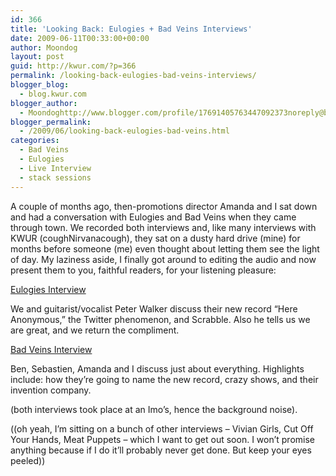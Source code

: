 ```yaml
---
id: 366
title: 'Looking Back: Eulogies + Bad Veins Interviews'
date: 2009-06-11T00:33:00+00:00
author: Moondog
layout: post
guid: http://kwur.com/?p=366
permalink: /looking-back-eulogies-bad-veins-interviews/
blogger_blog:
  - blog.kwur.com
blogger_author:
  - Moondoghttp://www.blogger.com/profile/17691405763447092373noreply@blogger.com
blogger_permalink:
  - /2009/06/looking-back-eulogies-bad-veins.html
categories:
  - Bad Veins
  - Eulogies
  - Live Interview
  - stack sessions
---
```

<div class="pf-content">
  <p>
    A couple of months ago, then-promotions director Amanda and I sat down and had a conversation with Eulogies and Bad Veins when they came through town. We recorded both interviews and, like many interviews with KWUR (coughNirvanacough), they sat on a dusty hard drive (mine) for months before someone (me) even thought about letting them see the light of day. My laziness aside, I finally got around to editing the audio and now present them to you, faithful readers, for your listening pleasure:
  </p>
  
  <p>
    <a href="http://www.megaupload.com/?d=F2YGSEC1">Eulogies Interview</a>
  </p>
  
  <p>
    We and guitarist/vocalist Peter Walker discuss their new record &#8220;Here Anonymous,&#8221; the Twitter phenomenon, and Scrabble. Also he tells us we are great, and we return the compliment.
  </p>
  
  <p>
    <a href="http://www.megaupload.com/?d=V8AG9ZBM">Bad Veins Interview</a>
  </p>
  
  <p>
    Ben, Sebastien, Amanda and I discuss just about everything. Highlights include: how they&#8217;re going to name the new record, crazy shows, and their invention company.
  </p>
  
  <p>
    (both interviews took place at an Imo&#8217;s, hence the background noise).
  </p>
  
  <p>
    ((oh yeah, I&#8217;m sitting on a bunch of other interviews &#8211; Vivian Girls, Cut Off Your Hands, Meat Puppets &#8211; which I want to get out soon. I won&#8217;t promise anything because if I do it&#8217;ll probably never get done. But keep your eyes peeled))
  </p>
</div>